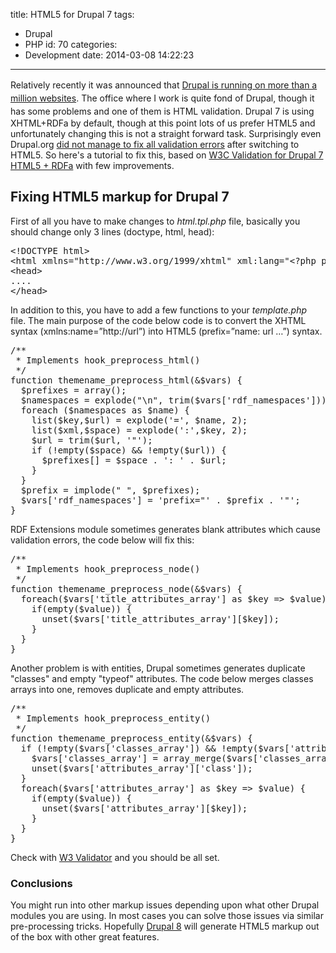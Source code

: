 title: HTML5 for Drupal 7
tags:
  - Drupal
  - PHP
id: 70
categories:
  - Development
date: 2014-03-08 14:22:23
---

<span style="line-height: 1.5;">Relatively recently it was announced that [Drupal is running on more than a million websites](https://drupal.org/project/usage/drupal). The office where I work is quite fond of Drupal, though it has some problems and one of them is HTML validation. </span>Drupal 7 is using XHTML+RDFa by default, though at this point lots of us prefer HTML5 and unfortunately changing this is not a straight forward task. Surprisingly even Drupal.org [did not manage to fix all validation errors](http://validator.w3.org/check?uri=https%3A%2F%2Fdrupal.org%2F&amp;charset=%28detect+automatically%29&amp;doctype=Inline&amp;group=0) after switching to HTML5\. So here's a tutorial to fix this, based on [W3C Validation for Drupal 7 HTML5 + RDFa](http://www.phase2technology.com/blog/w3c-validation-for-drupal-7-html5-rdfa/ "Permalink to W3C Validation for Drupal 7 HTML5 + RDFa") with few improvements.<!--more-->

## Fixing HTML5 markup for Drupal 7

First of all you have to make changes to _html.tpl.php_ file, basically you should change only 3 lines (doctype, html, head):
<pre>&lt;!DOCTYPE html&gt;
&lt;html xmlns="http://www.w3.org/1999/xhtml" xml:lang="&lt;?php print $language-&gt;language; ?&gt;" lang="&lt;?php print $language-&gt;language; ?&gt;" dir="&lt;?php print $language-&gt;dir; ?&gt;" &lt;?php print $rdf_namespaces; ?&gt;&gt;
&lt;head&gt;
....
&lt;/head&gt;</pre>
In addition to this, you have to add a few functions to your _template.php_ file. The main purpose of the code below code is to convert the XHTML syntax (xmlns:name=”http://url”) into HTML5 (prefix=”name: url …”) syntax.
<pre>/**
 * Implements hook_preprocess_html()
 */
function themename_preprocess_html(&amp;$vars) {
  $prefixes = array();
  $namespaces = explode("\n", trim($vars['rdf_namespaces']));
  foreach ($namespaces as $name) {
    list($key,$url) = explode('=', $name, 2);
    list($xml,$space) = explode(':',$key, 2);
    $url = trim($url, '"');
    if (!empty($space) &amp;&amp; !empty($url)) {
      $prefixes[] = $space . ': ' . $url;
    }
  }
  $prefix = implode(" ", $prefixes);
  $vars['rdf_namespaces'] = 'prefix="' . $prefix . '"';
}</pre>
RDF Extensions module sometimes generates blank attributes which cause validation errors, the code below will fix this:
<pre>/**
 * Implements hook_preprocess_node()
 */
function themename_preprocess_node(&amp;$vars) {
  foreach($vars['title_attributes_array'] as $key =&gt; $value) {
    if(empty($value)) {
      unset($vars['title_attributes_array'][$key]);
    }
  }
}</pre>
Another problem is with entities, Drupal sometimes generates duplicate "classes" and empty "typeof" attributes. The code below merges classes arrays into one, removes duplicate and empty attributes.
<pre>/**
 * Implements hook_preprocess_entity()
 */
function themename_preprocess_entity(&amp;$vars) {
  if (!empty($vars['classes_array']) &amp;&amp; !empty($vars['attributes_array']['class'])) {
    $vars['classes_array'] = array_merge($vars['classes_array'], $vars['attributes_array']['class']);
    unset($vars['attributes_array']['class']);
  }
  foreach($vars['attributes_array'] as $key =&gt; $value) {
    if(empty($value)) {
      unset($vars['attributes_array'][$key]);
    }
  }
}</pre>
Check with [W3 Validator](http://validator.w3.org/) and you should be all set.

### Conclusions

You might run into other markup issues depending upon what other Drupal modules you are using. In most cases you can solve those issues via similar pre-processing tricks. Hopefully [Drupal 8](https://drupal.org/drupal-8.0) will generate HTML5 markup out of the box with other great features.